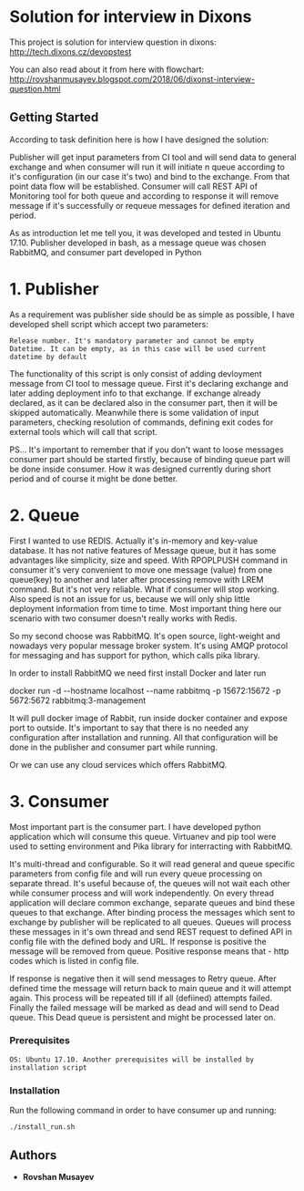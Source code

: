 # Solution for interview in Dixons

This project is solution for interview question in dixons: http://tech.dixons.cz/devopstest

You can also read about it from here with flowchart: http://rovshanmusayev.blogspot.com/2018/06/dixonst-interview-question.html


## Getting Started


According to task definition here is how I have designed the solution:


Publisher will get input parameters from CI tool and will send data to general exchange and when consumer will run it will initiate n queue according to it's configuration (in our case it's two) and bind to the exchange. From that point data flow will be established. Consumer will call REST API of Monitoring tool for both queue and according to response it will remove message if it's successfully or requeue messages for defined iteration and period.


As as introduction let me tell you, it was developed and tested in Ubuntu 17.10. Publisher developed in bash, as a message queue was chosen RabbitMQ,  and consumer part developed in Python


# 1. Publisher

As a requirement  was publisher side should be as simple as possible, I have developed shell script which accept two parameters:

    Release number. It's mandatory parameter and cannot be empty
    Datetime. It can be empty, as in this case will be used current datetime by default

 The functionality of this script is only consist of adding devloyment message from CI tool to message queue. First it's declaring exchange and later adding deployment info to that exchange. If exchange already declared, as it can be declared also in the consumer part, then it will be skipped automatically. Meanwhile there is some validation of input parameters, checking resolution of commands, defining exit codes for external tools which will call that script.


PS... It's important to remember that if you don't want to loose messages consumer part should be started firstly, because of binding queue part will be done inside consumer. How it was designed currently during short period and of course it might be done better.
# 2. Queue

First I wanted to use REDIS. Actually it's in-memory and key-value database. It has not native features of Message queue, but it has some advantages like simplicity, size and speed. With RPOPLPUSH command in consumer it's very convenient to move one message (value) from one queue(key) to another and later after processing remove with LREM command. But it's not very reliable. What if consumer will stop working. Also speed is not an issue for us, because we will only ship little deployment information from time to time. Most important thing here our scenario with two consumer doesn't really works with Redis. 

So my second choose was RabbitMQ. It's open source, light-weight and nowadays very popular message broker system. It's using AMQP protocol for messaging and has support for python, which calls pika library.

In order to install RabbitMQ we need first install Docker and later  run

 

docker run -d --hostname localhost --name rabbitmq -p 15672:15672 -p 5672:5672 rabbitmq:3-management

 

It will pull docker image of Rabbit, run inside docker container and expose port to outside. It's important to say that there is no needed any configuration after installation and running. All that configuration will be done in the publisher and consumer part while running. 

Or we can use any cloud services which offers RabbitMQ.

# 3. Consumer 

Most important part is the consumer part. I have developed python application which will consume this queue. Virtuanev and pip tool were used to setting environment and Pika library for interracting with RabbitMQ.

It's multi-thread and configurable. So it will read general and queue specific parameters from config file and will run every queue processing on separate thread. It's useful because of, the queues will not wait each other while consumer process and will work independently. On every thread application will declare common exchange, separate queues and bind these queues to that exchange. After binding process the messages which sent to exchange by publisher will be replicated to all queues. Queues will process these messages in it's own thread and send REST request to defined API in config file with the defined body and URL. If response is positive the message will be removed from queue. Positive response means that - http codes which is listed in config file. 

If response is negative then it will send messages to Retry queue. After defined time the message will return back to main queue and it will attempt again. This process will be repeated till if all (defiined) attempts failed. Finally the failed  message will be marked as dead and will send to Dead queue. This Dead queue is persistent and might be processed later on.



### Prerequisites


```OS: Ubuntu 17.10. Another prerequisites will be installed by installation script```


### Installation

Run the following command in order to have consumer up and running:

```
./install_run.sh
```

## Authors

* **Rovshan Musayev** 



